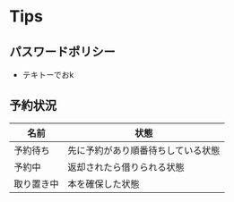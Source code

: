 # Tips

## パスワードポリシー

- テキトーでおk

## 予約状況

|名前|状態|
|--|--|
|予約待ち|先に予約があり順番待ちしている状態|
|予約中|返却されたら借りられる状態|
|取り置き中|本を確保した状態|
